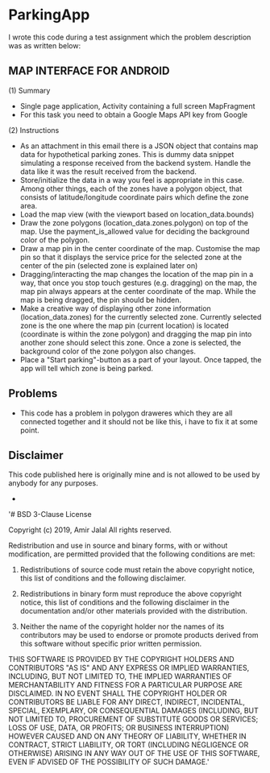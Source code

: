 # ParkingApp

I wrote this code during a test assignment which the problem description was as written below:

## MAP INTERFACE FOR ANDROID

(1) Summary
- Single page application, Activity containing a full screen MapFragment
- For this task you need to obtain a Google Maps API key from Google

(2) Instructions
- As an attachment in this email there is a JSON object that contains map data for hypothetical
parking zones. This is dummy data snippet simulating a response received from the backend
system. Handle the data like it was the result received from the backend.
- Store/initialize the data in a way you feel is appropriate in this case. Among other things, each
of the zones have a polygon object, that consists of latitude/longitude coordinate pairs which
define the zone area.
- Load the map view (with the viewport based on location_data.bounds)
- Draw the zone polygons (location_data.zones.polygon) on top of the map. Use the
payment_is_allowed value for deciding the background color of the polygon.
- Draw a map pin in the center coordinate of the map. Customise the map pin so that it displays
the service price for the selected zone at the center of the pin (selected zone is explained later
on)
- Dragging/interacting the map changes the location of the map pin in a way, that once you stop
touch gestures (e.g. dragging) on the map, the map pin always appears at the center coordinate
of the map. While the map is being dragged, the pin should be hidden.
- Make a creative way of displaying other zone information (location_data.zones) for the
currently selected zone. Currently selected zone is the one where the map pin (current location)
is located (coordinate is within the zone polygon) and dragging the map pin into another zone
should select this zone. Once a zone is selected, the background color of the zone polygon also
changes.
- Place a "Start parking"-button as a part of your layout. Once tapped, the app will tell which
zone is being parked.

## Problems
- This code has a problem in polygon draweres which they are all connected together and it should not be like this, i have to fix it at some point.

## Disclaimer
This code published here is originally mine and is not allowed to be used by anybody for any purposes.


-
'# BSD 3-Clause License

Copyright (c) 2019, Amir Jalal
All rights reserved.

Redistribution and use in source and binary forms, with or without
modification, are permitted provided that the following conditions are met:

1. Redistributions of source code must retain the above copyright notice, this
   list of conditions and the following disclaimer.

2. Redistributions in binary form must reproduce the above copyright notice,
   this list of conditions and the following disclaimer in the documentation
   and/or other materials provided with the distribution.

3. Neither the name of the copyright holder nor the names of its
   contributors may be used to endorse or promote products derived from
   this software without specific prior written permission.

THIS SOFTWARE IS PROVIDED BY THE COPYRIGHT HOLDERS AND CONTRIBUTORS "AS IS"
AND ANY EXPRESS OR IMPLIED WARRANTIES, INCLUDING, BUT NOT LIMITED TO, THE
IMPLIED WARRANTIES OF MERCHANTABILITY AND FITNESS FOR A PARTICULAR PURPOSE ARE
DISCLAIMED. IN NO EVENT SHALL THE COPYRIGHT HOLDER OR CONTRIBUTORS BE LIABLE
FOR ANY DIRECT, INDIRECT, INCIDENTAL, SPECIAL, EXEMPLARY, OR CONSEQUENTIAL
DAMAGES (INCLUDING, BUT NOT LIMITED TO, PROCUREMENT OF SUBSTITUTE GOODS OR
SERVICES; LOSS OF USE, DATA, OR PROFITS; OR BUSINESS INTERRUPTION) HOWEVER
CAUSED AND ON ANY THEORY OF LIABILITY, WHETHER IN CONTRACT, STRICT LIABILITY,
OR TORT (INCLUDING NEGLIGENCE OR OTHERWISE) ARISING IN ANY WAY OUT OF THE USE
OF THIS SOFTWARE, EVEN IF ADVISED OF THE POSSIBILITY OF SUCH DAMAGE.'
